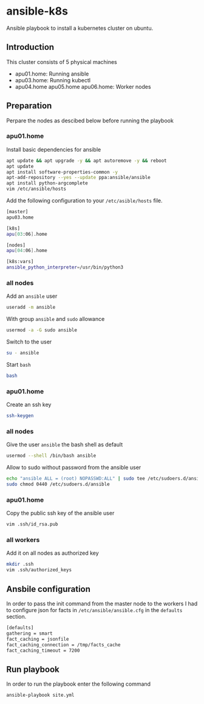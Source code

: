 # ansible-k8s
Ansible playbook to install a kubernetes cluster on ubuntu.
## Introduction
This cluster consists of 5 physical machines

* apu01.home: Running ansible
* apu03.home: Running kubectl
* apu04.home apu05.home apu06.home: Worker nodes

## Preparation
Perpare the nodes as descibed below before running the playbook
### apu01.home
Install basic dependencies for ansible
```bash
apt update && apt upgrade -y && apt autoremove -y && reboot
apt update
apt install software-properties-common -y
apt-add-repository --yes --update ppa:ansible/ansible
apt install python-argcomplete
vim /etc/ansible/hosts
```
Add the following configuration to your `/etc/asible/hosts` file.
```bash
[master]
apu03.home

[k8s]
apu[03:06].home

[nodes]
apu[04:06].home

[k8s:vars]
ansible_python_interpreter=/usr/bin/python3
```
### all nodes 
Add an `ansible` user
```bash
useradd -m ansible
```
With group `ansible` and `sudo` allowance
```bash
usermod -a -G sudo ansible
```
Switch to the user
```bash
su - ansible
```
Start `bash`
```bash
bash
```
### apu01.home
Create an ssh key
```bash
ssh-keygen
```
### all nodes
Give the user `ansible` the bash shell as default
```bash
usermod --shell /bin/bash ansible
```
Allow to sudo without password from the ansible user
```bash
echo "ansible ALL = (root) NOPASSWD:ALL" | sudo tee /etc/sudoers.d/ansible
sudo chmod 0440 /etc/sudoers.d/ansible
```
### apu01.home
Copy the public ssh key of the ansible user
```bash
vim .ssh/id_rsa.pub
```
### all workers
Add it on all nodes as authorized key
```bash
mkdir .ssh
vim .ssh/authorized_keys
```
## Ansbile configuration
In order to pass the init command from the master node to the workers I had to configure json for facts in `/etc/ansible/ansible.cfg` in the `defaults` section.
```bash
[defaults]
gathering = smart
fact_caching = jsonfile
fact_caching_connection = /tmp/facts_cache
fact_caching_timeout = 7200
```
## Run playbook
In order to run the playbook enter the following command
```bash
ansible-playbook site.yml
```
